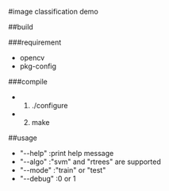 #image classification demo

##build

###requirement
- opencv
- pkg-config

###compile

- 1. ./configure
- 2. make

##usage
- "--help"      :print help message
- "--algo"      :"svm" and "rtrees" are supported
- "--mode"      :"train" or "test"
- "--debug"   :0 or 1


